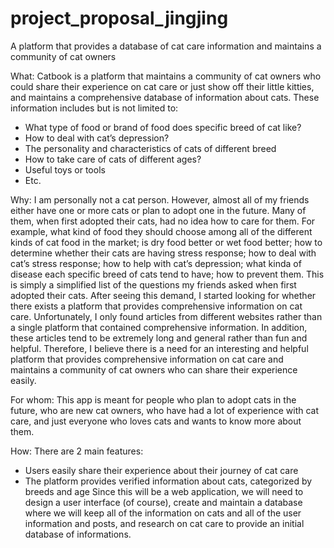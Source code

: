 # project_proposal_jingjing
A platform that provides a database of cat care information and maintains a community of cat owners 

What: 
Catbook is a platform that maintains a community of cat owners who could share their experience on cat care or just show off their little kitties, and maintains a comprehensive database of information about cats. 
These information includes but is not limited to: 
-	What type of food or brand of food does specific breed of cat like? 
-	How to deal with cat’s depression? 
-	The personality and characteristics of cats of different breed
-	How to take care of cats of different ages? 
-	Useful toys or tools
-	Etc.  

Why: 
I am personally not a cat person. However, almost all of my friends either have one or more cats or plan to adopt one in the future. Many of them, when first adopted their cats, had no idea how to care for them. For example, what kind of food they should choose among all of the different kinds of cat food in the market; is dry food better or wet food better; how to determine whether their cats are having stress response; how to deal with cat’s stress response; how to help with cat’s depression; what kinda of disease each specific breed of cats tend to have; how to prevent them. This is simply a simplified list of the questions my friends asked when first adopted their cats. 
After seeing this demand, I started looking for whether there exists a platform that provides comprehensive information on cat care. Unfortunately, I only found articles from different websites rather than a single platform that contained comprehensive information. In addition, these articles tend to be extremely long and general rather than fun and helpful. 
Therefore, I believe there is a need for an interesting and helpful platform that provides comprehensive information on cat care and maintains a community of cat owners who can share their experience easily. 

For whom: 
This app is meant for people who plan to adopt cats in the future, who are new cat owners, who have had a lot of experience with cat care, and just everyone who loves cats and wants to know more about them. 

How: 
There are 2 main features: 
-	Users easily share their experience about their journey of cat care 
-	The platform provides verified information about cats, categorized by breeds and age 
Since this will be a web application, we will need to design a user interface (of course), create and maintain a database where we will keep all of the information on cats and all of the user information and posts, and research on cat care to provide an initial database of informations. 

